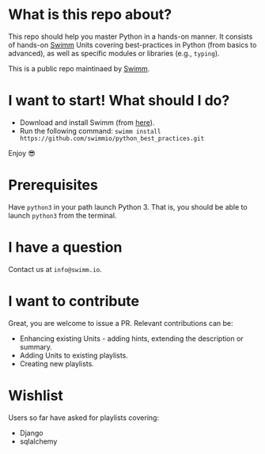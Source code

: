 # What is this repo about?
This repo should help you master Python in a hands-on manner. It consists of hands-on [Swimm](https://swimm.io) Units covering best-practices in Python (from basics to advanced), as well as specific modules or libraries (e.g., `typing`).

This is a public repo maintinaed by [Swimm](https://swimm.io).

# I want to start! What should I do?
* Download and install Swimm (from [here](https://swimm.io/download)).
* Run the following command:
`swimm install https://github.com/swimmio/python_best_practices.git`


Enjoy 😎

# Prerequisites
Have `python3` in your path launch Python 3. That is, you should be able to launch `python3` from the terminal.

# I have a question
Contact us at `info@swimm.io`.

# I want to contribute
Great, you are welcome to issue a PR. Relevant contributions can be:
* Enhancing existing Units - adding hints, extending the description or summary.
* Adding Units to existing playlists.
* Creating new playlists.

# Wishlist
Users so far have asked for playlists covering:
* Django
* sqlalchemy
